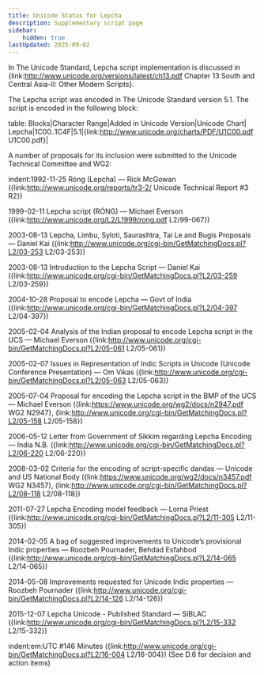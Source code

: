 ```yaml
---
title: Unicode Status for Lepcha
description: Supplementary script page
sidebar:
    hidden: true
lastUpdated: 2025-09-02
---
```


In The Unicode Standard, Lepcha script implementation is discussed in {link:http://www.unicode.org/versions/latest/ch13.pdf Chapter 13 South and Central Asia-II: Other Modern Scripts}.

[comment]: # (end of intro)

[comment]: # (start of blocks)

The Lepcha script was encoded in The Unicode Standard version 5.1. The script is encoded in the following block:

table:
Blocks|Character Range|Added in Unicode Version|Unicode Chart|
Lepcha|1C00..1C4F|5.1|{link:http://www.unicode.org/charts/PDF/U1C00.pdf U1C00.pdf}|

[comment]: # (end of blocks)

[comment]: # (start of chars)



[comment]: # (end of chars)

[comment]: # (start of rest)

A number of proposals for its inclusion were submitted to the Unicode Technical Committee and WG2:

indent:1992-11-25 Róng (Lepcha) — Rick McGowan ({link:http://www.unicode.org/reports/tr3-2/ Unicode Technical Report #3 R2})

1999-02-11 Lepcha script (RÓNG) — Michael Everson ({link:http://www.unicode.org/L2/L1999/rong.pdf L2/99-067})

2003-08-13 Lepcha, Limbu, Syloti, Saurashtra, Tai Le and Bugis Proposals — Daniel Kai ({link:http://www.unicode.org/cgi-bin/GetMatchingDocs.pl?L2/03-253 L2/03-253})

2003-08-13 Introduction to the Lepcha Script — Daniel Kai ({link:http://www.unicode.org/cgi-bin/GetMatchingDocs.pl?L2/03-259 L2/03-259})

2004-10-28 Proposal to encode Lepcha — Govt of India ({link:http://www.unicode.org/cgi-bin/GetMatchingDocs.pl?L2/04-397 L2/04-397})

2005-02-04 Analysis of the Indian proposal to encode Lepcha script in the UCS — Michael Everson ({link:http://www.unicode.org/cgi-bin/GetMatchingDocs.pl?L2/05-061 L2/05-061})

2005-02-07 Issues in Representation of Indic Scripts in Unicode (Unicode Conference Presentation) — Om Vikas ({link:http://www.unicode.org/cgi-bin/GetMatchingDocs.pl?L2/05-063 L2/05-063})

2005-07-04 Proposal for encoding the Lepcha script in the BMP of the UCS — Michael Everson ({link:https://www.unicode.org/wg2/docs/n2947.pdf WG2 N2947}, {link:http://www.unicode.org/cgi-bin/GetMatchingDocs.pl?L2/05-158 L2/05-158})

2006-05-12 Letter from Government of Sikkim regarding Lepcha Encoding — India N.B. ({link:http://www.unicode.org/cgi-bin/GetMatchingDocs.pl?L2/06-220 L2/06-220})

2008-03-02 Criteria for the encoding of script-specific dandas — Unicode and US National Body ({link:https://www.unicode.org/wg2/docs/n3457.pdf WG2 N3457}, {link:http://www.unicode.org/cgi-bin/GetMatchingDocs.pl?L2/08-118 L2/08-118})

2011-07-27 Lepcha Encoding model feedback — Lorna Priest ({link:http://www.unicode.org/cgi-bin/GetMatchingDocs.pl?L2/11-305 L2/11-305})

2014-02-05 A bag of suggested improvements to Unicode’s provisional Indic properties — Roozbeh Pournader, Behdad Esfahbod ({link:http://www.unicode.org/cgi-bin/GetMatchingDocs.pl?L2/14-065 L2/14-065})

2014-05-08 Improvements requested for Unicode Indic properties — Roozbeh Pournader ({link:http://www.unicode.org/cgi-bin/GetMatchingDocs.pl?L2/14-126 L2/14-126})

2015-12-07 Lepcha Unicode - Published Standard — SIBLAC ({link:http://www.unicode.org/cgi-bin/GetMatchingDocs.pl?L2/15-332 L2/15-332})

indent:em:UTC #146 Minutes ({link:http://www.unicode.org/cgi-bin/GetMatchingDocs.pl?L2/16-004 L2/16-004}) (See D.6 for decision and action items)
